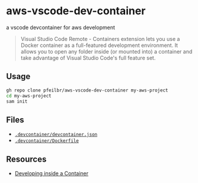 # aws-vscode-dev-container

a vscode devcontainer for aws development

> Visual Studio Code Remote - Containers extension lets you use a Docker container as a full-featured development environment. It allows you to open any folder inside (or mounted into) a container and take advantage of Visual Studio Code's full feature set.

## Usage

```sh
gh repo clone pfeilbr/aws-vscode-dev-container my-aws-project
cd my-aws-project
sam init
```

## Files

* [`.devcontainer/devcontainer.json`](.devcontainer/devcontainer.json)
* [`.devcontainer/Dockerfile`](.devcontainer/Dockerfile)



## Resources

* [Developing inside a Container](https://code.visualstudio.com/docs/remote/containers)